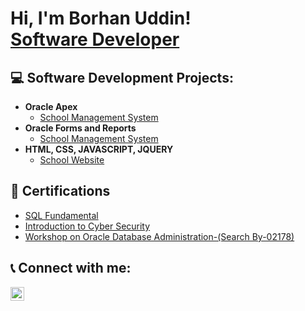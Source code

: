 <h1>Hi, I'm Borhan Uddin! <br/><a href="https://github.com/borhanuddin-orcl-dba">Software Developer</a></h1>

<h2>💻 Software Development Projects:</h2>

- <b>Oracle Apex</b>
  - [School Management System](https://github.com/borhanuddin-orcl-dba/sms-apex)
- <b>Oracle Forms and Reports</b>
  - [School Management System](https://github.com/borhan-uddin/sms1) 
- <b>HTML, CSS, JAVASCRIPT, JQUERY </b>
  - [School Website](https://github.com/borhan-uddin/libraryManagementSystem)

<!--<h2>📺 Popular YouTube Videos</h2>

- [How to get into Cybersecurity Starting From Zero](https://www.youtube.com/watch?v=a83ASGn_V_s)
- [A Day in the Life of a Cybersecurity Anayst](https://www.youtube.com/watch?v=uHy3oM7NnoU)
- [How to Create a KeyLogger (C#)](https://www.youtube.com/watch?v=N-L9hklSlNk)
- [Ransomware Demonstration (C#)](https://www.youtube.com/watch?v=OfvdQeh79s0)
- [Is WGU Legit?](https://www.youtube.com/watch?v=E2MwRWxDBkA)
-->
<h2>📜 Certifications</h2>

- [SQL Fundamental](https://certificates.simplicdn.net/share/thumb_7445741_1728593590.png)
- [Introduction to Cyber Security](https://www.simplilearn.com/learn-cyber-security-basics-skillup?utm_source=shared-certificate&utm_medium=shared-course&utm_campaign=shared-certificate-course-promotion)
- [Workshop on Oracle Database Administration-(Search By-02178)](https://verify.iits-bd.com/)
<h2> 📞 Connect with me:</h2>

[<img align="left" alt="JoshMadakor | LinkedIn" width="22px" src="https://cdn.jsdelivr.net/npm/simple-icons@v3/icons/linkedin.svg" />][linkedin]


[linkedin]: https://www.linkedin.com/in/borhan-uddin-482660210/

<!--
**joshmadakor1/joshmadakor1** is a ✨ _special_ ✨ repository because its `README.md` (this file) appears on your GitHub profile.

Here are some ideas to get you started:

- 🔭 I’m currently working on ...
- 🌱 I’m currently learning ...
- 👯 I’m looking to collaborate on ...
- 🤔 I’m looking for help with ...
- 💬 Ask me about ...
- 📫 How to reach me: ...
- 😄 Pronouns: ...
- ⚡ Fun fact: ...
-->
